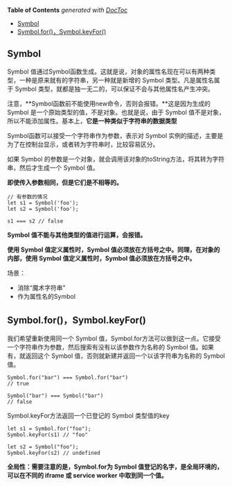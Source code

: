 <!-- START doctoc generated TOC please keep comment here to allow auto update -->
<!-- DON'T EDIT THIS SECTION, INSTEAD RE-RUN doctoc TO UPDATE -->
**Table of Contents**  *generated with [DocToc](https://github.com/thlorenz/doctoc)*

- [Symbol](#symbol)
- [Symbol.for()，Symbol.keyFor()](#symbolforsymbolkeyfor)

<!-- END doctoc generated TOC please keep comment here to allow auto update -->

## Symbol

Symbol 值通过Symbol函数生成。这就是说，对象的属性名现在可以有两种类型，一种是原来就有的字符串，另一种就是新增的 Symbol 类型。凡是属性名属于 Symbol 类型，就都是独一无二的，可以保证不会与其他属性名产生冲突。

注意，**Symbol函数前不能使用new命令，否则会报错。**这是因为生成的 Symbol 是一个原始类型的值，不是对象。也就是说，由于 Symbol 值不是对象，所以不能添加属性。基本上，**它是一种类似于字符串的数据类型**

Symbol函数可以接受一个字符串作为参数，表示对 Symbol 实例的描述，主要是为了在控制台显示，或者转为字符串时，比较容易区分。

如果 Symbol 的参数是一个对象，就会调用该对象的toString方法，将其转为字符串，然后才生成一个 Symbol 值。

**即使传入参数相同，但是它们是不相等的。**

	// 有参数的情况
	let s1 = Symbol('foo');
	let s2 = Symbol('foo');
	
	s1 === s2 // false

**Symbol 值不能与其他类型的值进行运算，会报错。**

**使用 Symbol 值定义属性时，Symbol 值必须放在方括号之中。同理，在对象的内部，使用 Symbol 值定义属性时，Symbol 值必须放在方括号之中。**

场景：

- 消除“魔术字符串”
- 作为属性名的Symbol

## Symbol.for()，Symbol.keyFor()

我们希望重新使用同一个 Symbol 值，Symbol.for方法可以做到这一点。它接受一个字符串作为参数，然后搜索有没有以该参数作为名称的 Symbol 值。如果有，就返回这个 Symbol 值，否则就新建并返回一个以该字符串为名称的 Symbol 值。

	Symbol.for("bar") === Symbol.for("bar")
	// true
	
	Symbol("bar") === Symbol("bar")
	// false

Symbol.keyFor方法返回一个已登记的 Symbol 类型值的key

	let s1 = Symbol.for("foo");
	Symbol.keyFor(s1) // "foo"
	
	let s2 = Symbol("foo");
	Symbol.keyFor(s2) // undefined

**全局性：需要注意的是，Symbol.for为 Symbol 值登记的名字，是全局环境的，可以在不同的 iframe 或 service worker 中取到同一个值。**